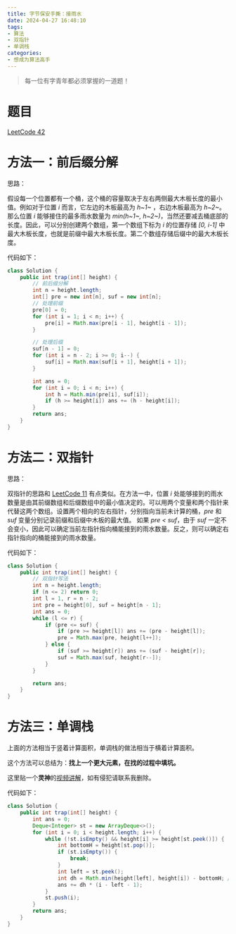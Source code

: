 ```yaml
---
title: 字节保安手撕：接雨水
date: 2024-04-27 16:48:10
tags:
- 算法
- 双指针
- 单调栈
categories:
- 想成为算法高手
---
```


> 每一位有字青年都必须掌握的一道题！

# 题目

[LeetCode 42](https://leetcode.cn/problems/trapping-rain-water/description/)



# 方法一：前后缀分解

思路：

假设每一个位置都有一个桶，这个桶的容量取决于左右两侧最大木板长度的最小值。例如对于位置 *i* 而言，它左边的木板最高为 *h~1~* ，右边木板最高为 *h~2~*。那么位置 *i* 能够接住的最多雨水数量为 *min(h~1~, h~2~)*，当然还要减去桶底部的长度。因此，可以分别创建两个数组，第一个数组下标为 *i* 的位置存储 *[0, i-1]* 中最大木板长度，也就是前缀中最大木板长度。第二个数组存储后缀中的最大木板长度。

代码如下：

```java
class Solution {
    public int trap(int[] height) {
        // 前后缀分解
        int n = height.length;
        int[] pre = new int[n], suf = new int[n];
        // 处理前缀
        pre[0] = 0;
        for (int i = 1; i < n; i++) {
            pre[i] = Math.max(pre[i - 1], height[i - 1]);
        }

        // 处理后缀
        suf[n - 1] = 0;
        for (int i = n - 2; i >= 0; i--) {
            suf[i] = Math.max(suf[i + 1], height[i + 1]);
        }

        int ans = 0;
        for (int i = 0; i < n; i++) {
            int h = Math.min(pre[i], suf[i]);
            if (h >= height[i]) ans += (h - height[i]);
        }
        return ans;
    }
}
```





# 方法二：双指针

思路：

双指针的思路和 [LeetCode 11](https://leetcode.cn/problems/container-with-most-water/description/) 有点类似。在方法一中，位置 *i* 处能够接到的雨水数量是由其前缀数组和后缀数组中的最小值决定的。可以用两个变量和两个指针来代替这两个数组。设置两个相向的左右指针，分别指向当前未计算的桶，*pre* 和 *suf* 变量分别记录前缀和后缀中木板的最大值。 如果 *pre < suf*，由于 *suf* 一定不会变小，因此可以确定当前左指针指向桶能接到的雨水数量。反之，则可以确定右指针指向的桶能接到的雨水数量。

代码如下：

```java
class Solution {
    public int trap(int[] height) {
        // 双指针写法
        int n = height.length;
        if (n <= 2) return 0;
        int l = 1, r = n - 2;
        int pre = height[0], suf = height[n - 1];
        int ans = 0;
        while (l <= r) {
            if (pre <= suf) {
                if (pre >= height[l]) ans += (pre - height[l]);
                pre = Math.max(pre, height[l++]);
            } else {
                if (suf >= height[r]) ans += (suf - height[r]);
                suf = Math.max(suf, height[r--]);
            }
        }

        return ans;
    }
}
```





# 方法三：单调栈

上面的方法相当于竖着计算面积，单调栈的做法相当于横着计算面积。

这个方法可以总结为：**找上一个更大元素，在找的过程中填坑。**

这里贴一个**灵神**的[视频讲解](https://www.bilibili.com/video/BV1VN411J7S7/?vd_source=8764a2e9df7932252ed022cd46e7b6b5)，如有侵犯请联系我删除。

代码如下：

```java
class Solution {
    public int trap(int[] height) {
        int ans = 0;
        Deque<Integer> st = new ArrayDeque<>();
        for (int i = 0; i < height.length; i++) {
            while (!st.isEmpty() && height[i] >= height[st.peek()]) {
                int bottomH = height[st.pop()];
                if (st.isEmpty()) {
                    break;
                }
                int left = st.peek();
                int dh = Math.min(height[left], height[i]) - bottomH; // 面积的高
                ans += dh * (i - left - 1);
            }
            st.push(i);
        }
        return ans;
    }
}
```


